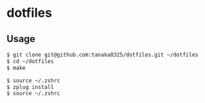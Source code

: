 dotfiles
========

## Usage

```zsh
$ git clone git@github.com:tanaka0325/dotfiles.git ~/dotfiles
$ cd ~/dotfiles
$ make

$ source ~/.zshrc
$ zplug install
$ source ~/.zshrc
```
